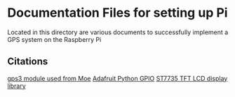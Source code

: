 # Documentation Files for setting up Pi

Located in this directory are various documents to successfully implement a GPS system on the Raspberry Pi

## Citations

[gps3 module used from Moe](https://github.com/wadda/gps3 "gps3 repository")
[Adafruit Python GPIO](https://github.com/adafruit/Adafruit_Python_GPIO "Adafruit GPIO library that wraps RPi.GPIO library")
[ST7735 TFT LCD display library](https://github.com/cskau/Python_ST7735 "LCD repository")
